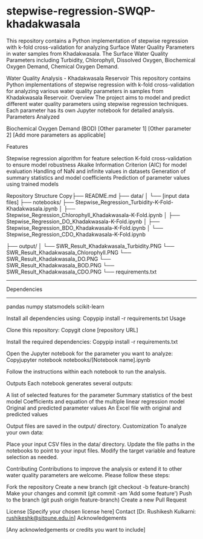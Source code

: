 # stepwise-regression-SWQP-khadakwasala
This repository contains a Python implementation of stepwise regression with k-fold cross-validation for analyzing Surface Water Quality Parameters  in water samples from Khadakwasala. The Surface Water Quality Parameters including Turbidity, Chlorophyll, Dissolved Oxygen, Biochemical Oxygen Demand, Chemical Oxygen Demand. 

Water Quality Analysis - Khadakwasala Reservoir
This repository contains Python implementations of stepwise regression with k-fold cross-validation for analyzing various water quality parameters in samples from Khadakwasala Reservoir.
Overview
The project aims to model and predict different water quality parameters using stepwise regression techniques. Each parameter has its own Jupyter notebook for detailed analysis.
Parameters Analyzed

Biochemical Oxygen Demand (BOD)
[Other parameter 1]
[Other parameter 2]
[Add more parameters as applicable]

Features

Stepwise regression algorithm for feature selection
K-fold cross-validation to ensure model robustness
Akaike Information Criterion (AIC) for model evaluation
Handling of NaN and infinite values in datasets
Generation of summary statistics and model coefficients
Prediction of parameter values using trained models

Repository Structure
Copy├── README.md
├── data/
│   └── [input data files]
├── notebooks/
    ├── Stepwise_Regression_Turbidity-K-Fold-Khadakwasala.ipynb 
│   ├── Stepwise_Regression_Chlorophyll_Khadakwasala-K-Fold.ipynb
│   ├── Stepwise_Regression_DO_Khadakwasala-K-Fold.ipynb
│   ├── Stepwise_Regression_BDO_Khadakwasala-K-Fold.ipynb
│   └── Stepwise_Regression_CDO_Khadakwasala-K-Fold.ipynb

├── output/
│   └── SWR_Result_Khadakwasala_Turbidity.PNG
    └── SWR_Result_Khadakwasala_Chlorophyll.PNG
    └── SWR_Result_Khadakwasala_DO.PNG
    └── SWR_Result_Khadakwasala_BOD.PNG
    └── SWR_Result_Khadakwasala_CDO.PNG
└── requirements.txt
************************************
Dependencies
***********************************
pandas
numpy
statsmodels
scikit-learn

Install all dependencies using:
Copypip install -r requirements.txt
Usage

Clone this repository:
Copygit clone [repository URL]



Install the required dependencies:
Copypip install -r requirements.txt

Open the Jupyter notebook for the parameter you want to analyze:
Copyjupyter notebook notebooks/[Notebook name].ipynb

Follow the instructions within each notebook to run the analysis.

Outputs
Each notebook generates several outputs:

A list of selected features for the parameter
Summary statistics of the best model
Coefficients and equation of the multiple linear regression model
Original and predicted parameter values
An Excel file with original and predicted values

Output files are saved in the output/ directory.
Customization
To analyze your own data:

Place your input CSV files in the data/ directory.
Update the file paths in the notebooks to point to your input files.
Modify the target variable and feature selection as needed.

Contributing
Contributions to improve the analysis or extend it to other water quality parameters are welcome. Please follow these steps:

Fork the repository
Create a new branch (git checkout -b feature-branch)
Make your changes and commit (git commit -am 'Add some feature')
Push to the branch (git push origin feature-branch)
Create a new Pull Request

License
[Specify your chosen license here]
Contact
[Dr. Rushikesh Kulkarni: rushikeshk@sitpune.edu.in]
Acknowledgements

[Any acknowledgements or credits you want to include]
